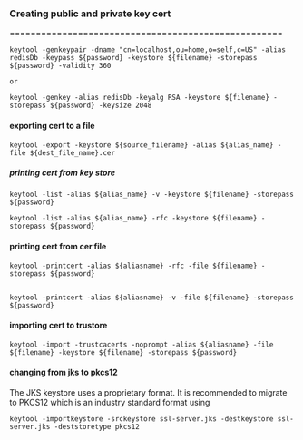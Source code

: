 ### Creating public and private key cert ###
====================================================
```jshelllanguage
keytool -genkeypair -dname "cn=localhost,ou=home,o=self,c=US" -alias redisDb -keypass ${password} -keystore ${filename} -storepass ${password} -validity 360

or

keytool -genkey -alias redisDb -keyalg RSA -keystore ${filename} -storepass ${password} -keysize 2048
```

#### exporting cert to a file ####
```jshelllanguage
keytool -export -keystore ${source_filename} -alias ${alias_name} -file ${dest_file_name}.cer
```


##### printing cert from key store 
```jshelllanguage
keytool -list -alias ${alias_name} -v -keystore ${filename} -storepass ${password}

keytool -list -alias ${alias_name} -rfc -keystore ${filename} -storepass ${password}
```

#### printing cert from cer file

```jshelllanguage
keytool -printcert -alias ${aliasname} -rfc -file ${filename} -storepass ${password}


keytool -printcert -alias ${aliasname} -v -file ${filename} -storepass ${password}
```

#### importing cert to trustore 
```jshelllanguage
keytool -import -trustcacerts -noprompt -alias ${aliasname} -file ${filename} -keystore ${filename} -storepass ${password}
```
 
#### changing from jks to pkcs12
The JKS keystore uses a proprietary format. It is recommended to migrate to PKCS12 which is an industry standard format using 
```
keytool -importkeystore -srckeystore ssl-server.jks -destkeystore ssl-server.jks -deststoretype pkcs12
```
